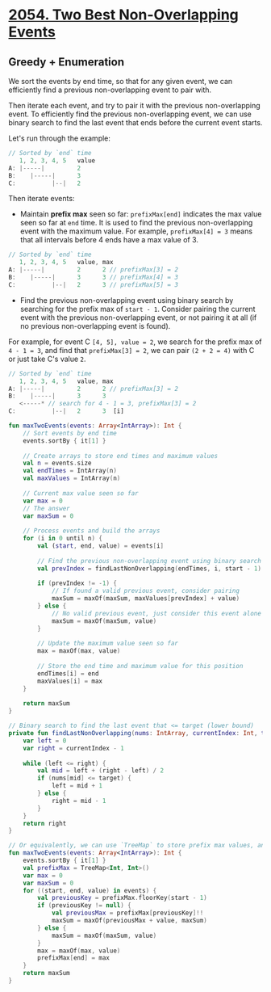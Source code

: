 # [2054. Two Best Non-Overlapping Events](https://leetcode.com/problems/two-best-non-overlapping-events/)

## Greedy + Enumeration
We sort the events by end time, so that for any given event, we can efficiently find a previous non-overlapping event to pair with.

Then iterate each event, and try to pair it with the previous non-overlapping event. To efficiently find the previous non-overlapping event, we can use binary search to find the last event that ends before the current event starts.

Let's run through the example:
```js
// Sorted by `end` time
   1, 2, 3, 4, 5   value
A: |-----|         2
B:    |-----|      3
C:          |--|   2
```

Then iterate events:

* Maintain **prefix max** seen so far: `prefixMax[end]` indicates the max value seen so far at `end` time. It is used to find the previous non-overlapping event with the maximum value. For example, `prefixMax[4] = 3` means that all intervals before 4 ends have a max value of 3.

```js
// Sorted by `end` time
   1, 2, 3, 4, 5   value, max
A: |-----|         2      2 // prefixMax[3] = 2
B:    |-----|      3      3 // prefixMax[4] = 3
C:          |--|   2      3 // prefixMax[5] = 3
```

* Find the previous non-overlapping event using binary search by searching for the prefix max of `start - 1`. Consider pairing the current event with the previous non-overlapping event, or not pairing it at all (if no previous non-overlapping event is found). 

For example, for event C `[4, 5], value = 2`, we search for the prefix max of `4 - 1 = 3`, and find that `prefixMax[3] = 2`, we can pair `(2 + 2 = 4)` with C or just take C's value `2`.

```js
// Sorted by `end` time
   1, 2, 3, 4, 5   value, max
A: |-----|         2      2 // prefixMax[3] = 2
B:    |-----|      3      3 
   <-----* // search for 4 - 1 = 3, prefixMax[3] = 2
C:          |--|   2      3  [i]
```

```kotlin
fun maxTwoEvents(events: Array<IntArray>): Int {
    // Sort events by end time
    events.sortBy { it[1] }
    
    // Create arrays to store end times and maximum values
    val n = events.size
    val endTimes = IntArray(n)
    val maxValues = IntArray(n)
    
    // Current max value seen so far
    var max = 0
    // The answer
    var maxSum = 0
    
    // Process events and build the arrays
    for (i in 0 until n) {
        val (start, end, value) = events[i]
        
        // Find the previous non-overlapping event using binary search
        val prevIndex = findLastNonOverlapping(endTimes, i, start - 1)
        
        if (prevIndex != -1) {
            // If found a valid previous event, consider pairing
            maxSum = maxOf(maxSum, maxValues[prevIndex] + value)
        } else {
            // No valid previous event, just consider this event alone
            maxSum = maxOf(maxSum, value)
        }
        
        // Update the maximum value seen so far
        max = maxOf(max, value)
        
        // Store the end time and maximum value for this position
        endTimes[i] = end
        maxValues[i] = max
    }
    
    return maxSum
}

// Binary search to find the last event that <= target (lower bound)
private fun findLastNonOverlapping(nums: IntArray, currentIndex: Int, target: Int): Int {
    var left = 0
    var right = currentIndex - 1
    
    while (left <= right) {
        val mid = left + (right - left) / 2
        if (nums[mid] <= target) {
            left = mid + 1
        } else {
            right = mid - 1
        }
    }
    return right
}

// Or equivalently, we can use `TreeMap` to store prefix max values, and use `floorKey` to find the previous non-overlapping event.
fun maxTwoEvents(events: Array<IntArray>): Int {
    events.sortBy { it[1] }
    val prefixMax = TreeMap<Int, Int>()
    var max = 0
    var maxSum = 0
    for ((start, end, value) in events) {
        val previousKey = prefixMax.floorKey(start - 1)
        if (previousKey != null) {
            val previousMax = prefixMax[previousKey]!!
            maxSum = maxOf(previousMax + value, maxSum)
        } else {
            maxSum = maxOf(maxSum, value)
        }
        max = maxOf(max, value)
        prefixMax[end] = max
    }
    return maxSum
}
```